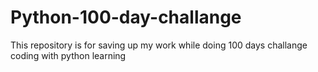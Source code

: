 # Python-100-day-challange

This repository is for saving up my work while doing 100 days challange coding with python learning
